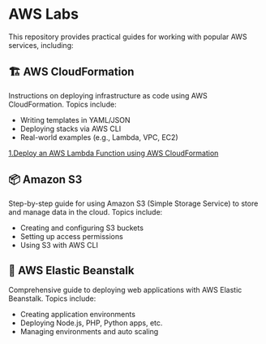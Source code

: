 # AWS Labs

This repository provides practical guides for working with popular AWS services, including:

## 🏗 AWS CloudFormation

Instructions on deploying infrastructure as code using AWS CloudFormation. Topics include:
- Writing templates in YAML/JSON
- Deploying stacks via AWS CLI
- Real-world examples (e.g., Lambda, VPC, EC2)

[1.Deploy an AWS Lambda Function using AWS CloudFormation](./CloudFormation/Lab1/README.md)


## 📦 Amazon S3
Step-by-step guide for using Amazon S3 (Simple Storage Service) to store and manage data in the cloud. Topics include:
- Creating and configuring S3 buckets
- Setting up access permissions
- Using S3 with AWS CLI

## 🚀 AWS Elastic Beanstalk
Comprehensive guide to deploying web applications with AWS Elastic Beanstalk. Topics include:
- Creating application environments
- Deploying Node.js, PHP, Python apps, etc.
- Managing environments and auto scaling


